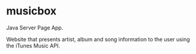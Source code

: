 # musicbox
Java Server Page App.

Website that presents artist, album and song information to the user using the iTunes Music API.